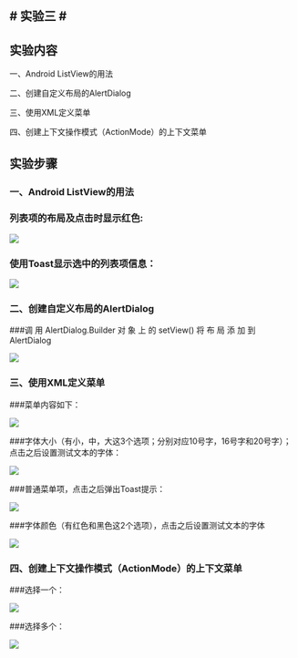 ## # 实验三 # #

## 实验内容
一、Android ListView的用法

二、创建自定义布局的AlertDialog

三、使用XML定义菜单

四、创建上下文操作模式（ActionMode）的上下文菜单

## 实验步骤

### 一、Android ListView的用法

### 列表项的布局及点击时显示红色:

![](http://m.qpic.cn/psc?/V12JWr4G1FtPe6/45NBuzDIW489QBoVep5mcQz9443kKhFUau0EHP.VgX1n2ImzRovZvB2gHCfIfjV1y4xY6Rb7HICGEFEK8woY6b3HgmIblaoLodUWiqCrfP4!/b&bo=cgGPAgAAAAADF8w!&rf=viewer_4&t=5)

### 使用Toast显示选中的列表项信息：

![](http://m.qpic.cn/psc?/V12JWr4G1FtPe6/45NBuzDIW489QBoVep5mcQz9443kKhFUau0EHP.VgX2Oz288BzVRN5AUgLI*HKQZmXrHA1UKHh8zEot.GmK7JMpXPbZv4QO487YANoloRMo!/b&bo=dQGRAgAAAAADF9U!&rf=viewer_4&t=5)

### 二、创建自定义布局的AlertDialog

###调 用 AlertDialog.Builder 对 象 上 的 setView() 将 布 局 添 加 到AlertDialog

![](http://m.qpic.cn/psc?/V12JWr4G1FtPe6/45NBuzDIW489QBoVep5mcQz9443kKhFUau0EHP.VgX1ET.6SIG1kqeKIIqA3R2o1ybZqjlmU59aHnb7UtQ6IsluOeE9hlTHgSxBgx6zEEC8!/b&bo=cAGQAgAAAAADF9E!&rf=viewer_4&t=5)


### 三、使用XML定义菜单

###菜单内容如下：

![](http://m.qpic.cn/psc?/V12JWr4G1FtPe6/ruAMsa53pVQWN7FLK88i5gr2LRS50JtV8JxmP80.QrivDyY0pr5wjWLVjDFxqJcGPS0MdMzYhJgAbVQGQCrARVya6LHREKOogMbe1ixvggE!/mnull&bo=cgGPAgAAAAADB9w!&rf=photolist&t=5) 

###字体大小（有小，中，大这3个选项；分别对应10号字，16号字和20号字）；点击之后设置测试文本的字体：

![](http://m.qpic.cn/psc?/V12JWr4G1FtPe6/ruAMsa53pVQWN7FLK88i5gr2LRS50JtV8JxmP80.Qrj1SZRDhug.La7qv32H9RygCP.GkHgTaKvfThZ46Yyot0zK6V4Iq5my6o4*tgBxla4!/mnull&bo=cQGQAgAAAAADB8A!&rf=photolist&t=5)

###普通菜单项，点击之后弹出Toast提示：

![](http://m.qpic.cn/psc?/V12JWr4G1FtPe6/ruAMsa53pVQWN7FLK88i5rhj5kVp4pJ8DHGLUzH4m79KcQdjjIGpraTIq44PD7DvS1XwXROSuwxjXpkIKtHwDu4iOyD2rPNf7pRBr0t3P5I!/mnull&bo=cgGMAgAAAAADB98!&rf=photolist&t=5)

###字体颜色（有红色和黑色这2个选项），点击之后设置测试文本的字体

![](http://m.qpic.cn/psc?/V12JWr4G1FtPe6/ruAMsa53pVQWN7FLK88i5rhj5kVp4pJ8DHGLUzH4m79G4yeHnOpjCM1*ZNA7DebGxUHjidobHqCugVIkTMOZpI4cMyusVu7fyW2jnees31M!/mnull&bo=cgGUAgAAAAADB8c!&rf=photolist&t=5)

### 四、创建上下文操作模式（ActionMode）的上下文菜单

###选择一个：

![](http://m.qpic.cn/psc?/V12JWr4G1FtPe6/ruAMsa53pVQWN7FLK88i5sPdq3lhu2qX9dejEhDfdasIPadu27DS6mH8tPMuFl7DTPxM82FVAJ256*FJrVqH1BYEAn.gG5XfnFBVN7AfRPg!/mnull&bo=cwGWAgAAAAADB8Q!&rf=photolist&t=5)

###选择多个：

![](http://m.qpic.cn/psc?/V12JWr4G1FtPe6/ruAMsa53pVQWN7FLK88i5sPdq3lhu2qX9dejEhDfdau8yyAIrpAUx9eN1yFN3a4IcImpxYXCUFUSgLBTearMthVURuYRPCZbm3mYyhoh.K4!/mnull&bo=cwGQAgAAAAADB8I!&rf=photolist&t=5)



